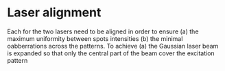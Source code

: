 # Laser alignment

Each for the two lasers need to be aligned in order to ensure (a) the maximum uniformity between spots intensities (b) the minimal oabberrations across the patterns. To achieve (a) the Gaussian laser beam is expanded so that only the central part of the beam cover the excitation pattern